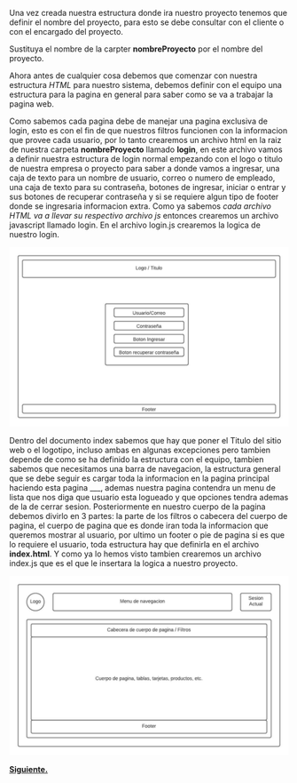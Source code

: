 Una vez creada nuestra estructura donde ira nuestro proyecto tenemos que definir el nombre del proyecto, para esto se debe consultar con el cliente o con el encargado del proyecto.

Sustituya el nombre de la carpter **nombreProyecto** por el nombre del proyecto.

Ahora antes de cualquier cosa debemos que comenzar con nuestra estructura *HTML* para nuestro sistema, debemos definir con el equipo una estructura para la pagina en general para saber como se va a trabajar la pagina web.

Como sabemos cada pagina debe de manejar una pagina exclusiva de login, esto es con el fin de que nuestros filtros funcionen con la informacion que provee cada usuario, por lo tanto crearemos un archivo html en la raiz de nuestra carpeta **nombreProyecto** llamado **login**, en este archivo vamos a definir nuestra estructura de login normal empezando con el logo o titulo de nuestra empresa o proyecto para saber a donde vamos a ingresar, una caja de texto para un nombre de usuario, correo o numero de empleado, una caja de texto para su contraseña, botones de ingresar, iniciar o entrar y sus botones de recuperar contraseña y si se requiere algun tipo de footer donde se ingresaria informacion extra. Como ya sabemos *cada archivo HTML va a llevar su respectivo archivo js* entonces crearemos un archivo javascript llamado login. En el archivo login.js crearemos la logica de nuestro login.

![ImagenLogin](/imagenes/OrganizacionArchivos/loginhtml.jpeg)

Dentro del documento index sabemos que hay que poner el Titulo del sitio web o el logotipo, incluso ambas en algunas excepciones pero tambien depende de como se ha definido la estructura con el equipo, tambien sabemos que necesitamos una barra de navegacion, la estructura general que se debe seguir es cargar toda la informacion en la pagina principal haciendo esta pagina ___, ademas nuestra pagina contendra un menu de lista que nos diga que usuario esta logueado y que opciones tendra ademas de la de cerrar sesion.  Posteriormente en nuestro cuerpo de la pagina debemos divirlo en 3 partes: la parte de los filtros o cabecera del cuerpo de pagina, el cuerpo de pagina que es donde iran toda la informacion que queremos mostrar al usuario, por ultimo un footer o pie de pagina si es que lo requiere el usuario, toda estructura hay que definirla en el archivo **index.html**. Y como ya lo hemos visto tambien crearemos un archivo index.js que es el que le insertara la logica a nuestro proyecto.

![Imagen que nos define la agrupacion de contenido](/imagenes/OrganizacionArchivos/indexHTML.jpeg)

**[Siguiente.](http://127.0.0.1:5500/docs/tutorial-paso2.html)**